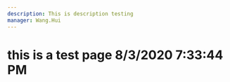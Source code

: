 ```yaml
---
description: This is description testing
manager: Wang.Hui
---
```

# this is a test page 8/3/2020 7:33:44 PM